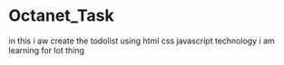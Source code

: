 # Octanet_Task
in this i aw create the todolist using html css javascript technology i am learning for lot thing
